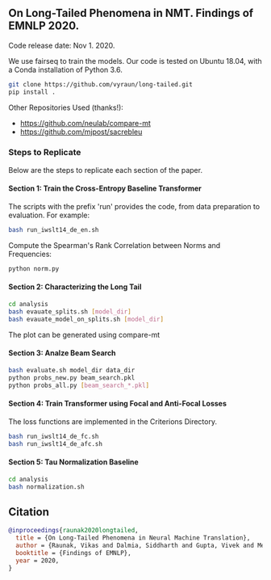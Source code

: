 ## On Long-Tailed Phenomena in NMT. Findings of EMNLP 2020.

Code release date: Nov 1. 2020.

We use fairseq to train the models. Our code is tested on Ubuntu 18.04, with a Conda installation of Python 3.6.

```bash
git clone https://github.com/vyraun/long-tailed.git
pip install .
```

Other Repositories Used (thanks!): 

* https://github.com/neulab/compare-mt
* https://github.com/mjpost/sacrebleu

### Steps to Replicate
Below are the steps to replicate each section of the paper.

#### Section 1: Train the Cross-Entropy Baseline Transformer

The scripts with the prefix 'run' provides the code, from data preparation to evaluation. For example: 

```bash
bash run_iwslt14_de_en.sh
```

Compute the Spearman's Rank Correlation between Norms and Frequencies:

```bash
python norm.py
```

#### Section 2: Characterizing the Long Tail

```bash
cd analysis
bash evauate_splits.sh [model_dir]
bash evauate_model_on_splits.sh [model_dir]
```

The plot can be generated using compare-mt

#### Section 3: Analze Beam Search

```bash
bash evaluate.sh model_dir data_dir
python probs_new.py beam_search.pkl
python probs_all.py [beam_search_*.pkl]
```

#### Section 4: Train Transformer using Focal and Anti-Focal Losses

The loss functions are implemented in the Criterions Directory.

```bash
bash run_iwslt14_de_fc.sh
bash run_iwslt14_de_afc.sh
```

#### Section 5: Tau Normalization Baseline

```bash
cd analysis
bash normalization.sh
```

## Citation
```bibtex
@inproceedings{raunak2020longtailed,
  title = {On Long-Tailed Phenomena in Neural Machine Translation},
  author = {Raunak, Vikas and Dalmia, Siddharth and Gupta, Vivek and Metze, Florian},
  booktitle = {Findings of EMNLP},
  year = 2020,
}
```
